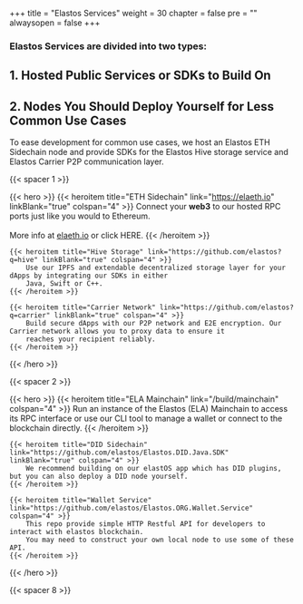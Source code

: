 
+++
title = "Elastos Services"
weight = 30
chapter = false
pre = ""
alwaysopen = false
+++

### Elastos Services are divided into two types:

## 1. Hosted Public Services or SDKs to Build On

## 2. Nodes You Should Deploy Yourself for Less Common Use Cases

To ease development for common use cases, we host an Elastos ETH Sidechain node and provide SDKs for the Elastos Hive
storage service and Elastos Carrier P2P communication layer.

{{< spacer 1 >}}

{{< hero >}}
    {{< heroitem title="ETH Sidechain" link="https://elaeth.io" linkBlank="true" colspan="4" >}}
        Connect your <b>web3</b> to our hosted RPC ports just like you would to Ethereum.<br/><br/>More info at <a target="_blank" href="https://elaeth.io">elaeth.io</a> or click <a>HERE</a>. 
    {{< /heroitem >}}
    
    {{< heroitem title="Hive Storage" link="https://github.com/elastos?q=hive" linkBlank="true" colspan="4" >}}
        Use our IPFS and extendable decentralized storage layer for your dApps by integrating our SDKs in either
        Java, Swift or C++.
    {{< /heroitem >}}   
    
    {{< heroitem title="Carrier Network" link="https://github.com/elastos?q=carrier" linkBlank="true" colspan="4" >}}
        Build secure dApps with our P2P network and E2E encryption. Our Carrier network allows you to proxy data to ensure it 
        reaches your recipient reliably.
    {{< /heroitem >}}
{{< /hero >}}

{{< spacer 2 >}}

{{< hero >}}
    {{< heroitem title="ELA Mainchain" link="/build/mainchain" colspan="4" >}}
        Run an instance of the Elastos (ELA) Mainchain to access its RPC interface or use our CLI tool to
        manage a wallet or connect to the blockchain directly.
    {{< /heroitem >}}
    
    {{< heroitem title="DID Sidechain" link="https://github.com/elastos/Elastos.DID.Java.SDK" linkBlank="true" colspan="4" >}}
        We recommend building on our elastOS app which has DID plugins, but you can also deploy a DID node yourself.
    {{< /heroitem >}}   
    
    {{< heroitem title="Wallet Service" link="https://github.com/elastos/Elastos.ORG.Wallet.Service" colspan="4" >}}
        This repo provide simple HTTP Restful API for developers to interact with elastos blockchain. 
        You may need to construct your own local node to use some of these API.
    {{< /heroitem >}}
{{< /hero >}}

{{< spacer 8 >}}

